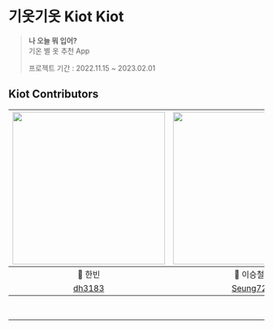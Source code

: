 # 기옷기옷 Kiot Kiot
> **나 오늘 뭐 입어?** <br>
> 기온 별 옷 추천 App
>
> 프로젝트 기간 : 2022.11.15 ~ 2023.02.01

##  Kiot Contributors
|<img src="https://user-images.githubusercontent.com/83414134/200749946-60b29c4c-0a25-4b0f-9fa5-4dd1b359468a.jpeg" width="300">|<img src="https://user-images.githubusercontent.com/83414134/200752799-44b4f3f2-0cd4-4ff8-b330-691b82c3e0ea.jpeg" width="300">|<img src="https://user-images.githubusercontent.com/83414134/200755389-78002a69-c26c-4756-889f-c05193b83659.jpeg" width="300" height="300">|
:---------:|:----------:|:---------:
🐥 한빈 | 🐳 이승철 | 🐑 최원기 |
[dh3183](https://github.com/dh3183) | [Seung72](https://github.com/Seung72) | [pory42](https://github.com/pory42)

<br>

---
